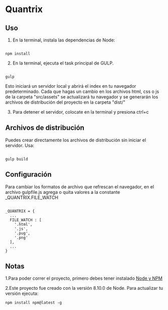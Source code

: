 # Quantrix

## Uso

1. En la terminal, instala las dependencias de Node:

```

npm install

```

2. En la terminal, ejecuta el task principal de GULP.

```

gulp

```

Esto iniciará un servidor local y abrirá el index en tu navegador predeterminado.
Cada que hagas un cambio en los archivos html, css o js de la carpeta "src/assets" se actualizará tu navegador y se generarán los archivos de distribución del proyecto en la carpeta "dist/"

3. Para detener el servidor, colocate en la terminal y presiona ctrl+c

## Archivos de distribución

Puedes crear directamente los archivos de distribución sin iniciar el servidor. Usa:

```

gulp build

```

## Configuración

Para cambiar los formatos de archivo que refrescan el navegador, en el archivo gulpfile.js agrega o quita valores a la constante _QUANTRIX.FILE_WATCH

```

_QUANTRIX = {
  ...
  FILE_WATCH : [
    '.html',
    '.js',
    '.pug',
    '.png'
  ],
  ...
}

```

## Notas

1.Para poder correr el proyecto, primero debes tener instalado [Node y NPM](https://nodejs.org/en/download/)

2.Este proyecto fue creado con la versión 8.10.0 de Node. Para actualizar tu versión ejecuta:

```
npm install npm@latest -g

```
